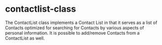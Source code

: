 # contactlist-class
The ContactList class implements a Contact List in that it serves as a list of Contacts optimized for searching for Contacts by various aspects of personal information. It is possible to add/remove Contacts from a ContactList as well.
